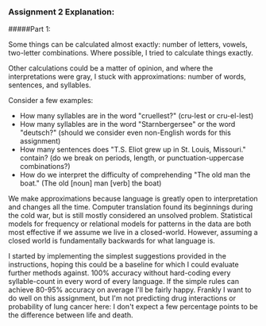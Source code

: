 ### Assignment 2 Explanation:

#####Part 1:

Some things can be calculated almost exactly: number of letters, vowels, two-letter combinations.  Where possible, I tried to calculate things exactly.

Other calculations could be a matter of opinion, and where the interpretations were gray, I stuck with approximations: number of words, sentences, and syllables.

Consider a few examples:

  * How many syllables are in the word "cruellest?" (cru-lest or cru-el-lest)
  * How many syllables are in the word "Starnbergersee" or the word "deutsch?" (should we consider even non-English words for this assignment)
  * How many sentences does "T.S. Eliot grew up in St. Louis, Missouri." contain? (do we break on periods, length, or punctuation-uppercase combinations?)
  * How do we interpret the difficulty of comprehending "The old man the boat." (The old [noun] man [verb] the boat)

We make approximations because language is greatly open to interpretation and changes all the time.  Computer translation found its beginnings during the cold war, but is still mostly considered an unsolved problem.  Statistical models for frequency or relational models for patterns in the data are both most effective if we assume we live in a closed-world. However, assuming a closed world is fundamentally backwards for what language is.

I started by implementing the simplest suggestions provided in the instructions, hoping this could be a baseline for which I could evaluate further methods against.  100% accuracy without hard-coding every syllable-count in every word of every language.  If the simple rules can achieve 80-95% accuracy on average I'll be fairly happy.  Frankly I want to do well on this assignment, but I'm not predicting drug interactions or probability of lung cancer here: I don't expect a few percentage points to be the difference between life and death.